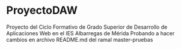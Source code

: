 # ProyectoDAW
Proyecto del Ciclo Formativo de Grado Superior de Desarrollo de Aplicaciones Web en el IES Albarregas de Mérida
Probando a hacer cambios en archivo README.md del ramal master-pruebas
